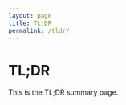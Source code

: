 ```yaml
---
layout: page
title: TL;DR
permalink: /tldr/
---
```


# TL;DR

This is the TL;DR summary page.
<!-- Add your summary content here -->
